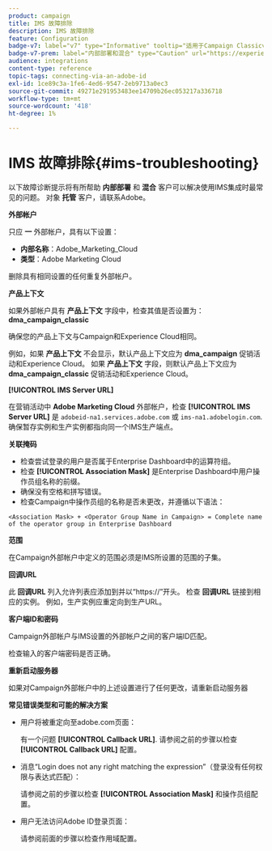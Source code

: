 ```yaml
---
product: campaign
title: IMS 故障排除
description: IMS 故障排除
feature: Configuration
badge-v7: label="v7" type="Informative" tooltip="适用于Campaign Classicv7"
badge-v7-prem: label="内部部署和混合" type="Caution" url="https://experienceleague.adobe.com/docs/campaign-classic/using/installing-campaign-classic/architecture-and-hosting-models/hosting-models-lp/hosting-models.html?lang=zh-Hans" tooltip="仅适用于内部部署和混合部署"
audience: integrations
content-type: reference
topic-tags: connecting-via-an-adobe-id
exl-id: 1ce89c3a-1fe6-4ed6-9547-2eb9713a0ec3
source-git-commit: 49271e291953483ee14709b26ec053217a336718
workflow-type: tm+mt
source-wordcount: '418'
ht-degree: 1%

---
```


# IMS 故障排除{#ims-troubleshooting}


以下故障诊断提示将有所帮助 **内部部署** 和 **混合** 客户可以解决使用IMS集成时最常见的问题。 对象 **托管** 客户，请联系Adobe。

**外部帐户**

只应 **一** 外部帐户，具有以下设置：

* **内部名称**：Adobe_Marketing_Cloud
* **类型**：Adobe Marketing Cloud

删除具有相同设置的任何重复外部帐户。

**产品上下文**

如果外部帐户具有 **产品上下文** 字段中，检查其值是否设置为： **dma_campaign_classic**

确保您的产品上下文与Campaign和Experience Cloud相同。

例如，如果 **产品上下文** 不会显示，默认产品上下文应为 **dma_campaign** 促销活动和Experience Cloud。 如果 **产品上下文** 字段，则默认产品上下文应为 **dma_campaign_classic** 促销活动和Experience Cloud。

**[!UICONTROL IMS Server URL]**

在营销活动中 **Adobe Marketing Cloud** 外部帐户，检查 **[!UICONTROL IMS Server URL]** 是 `adobeid-na1.services.adobe.com` 或 `ims-na1.adobelogin.com`. 确保暂存实例和生产实例都指向同一个IMS生产端点。

**关联掩码**

* 检查尝试登录的用户是否属于Enterprise Dashboard中的运算符组。
* 检查 **[!UICONTROL Association Mask]** 是Enterprise Dashboard中用户操作员组名称的前缀。
* 确保没有空格和拼写错误。
* 检查Campaign中操作员组的名称是否未更改，并遵循以下语法：

```
<Association Mask> + <Operator Group Name in Campaign> = Complete name of the operator group in Enterprise Dashboard
```

**范围**

在Campaign外部帐户中定义的范围必须是IMS所设置的范围的子集。

**回调URL**

此 **回调URL** 列入允许列表应添加到并以“https://”开头。 检查 **回调URL** 链接到相应的实例。 例如，生产实例应重定向到生产URL。

**客户端ID和密码**

Campaign外部帐户与IMS设置的外部帐户之间的客户端ID匹配。

检查输入的客户端密码是否正确。

**重新启动服务器**

如果对Campaign外部帐户中的上述设置进行了任何更改，请重新启动服务器

**常见错误类型和可能的解决方案**

* 用户将被重定向至adobe.com页面：

  有一个问题 **[!UICONTROL Callback URL]**. 请参阅之前的步骤以检查 **[!UICONTROL Callback URL]** 配置。

* 消息“Login does not any right matching the expression”（登录没有任何权限与表达式匹配）：

  请参阅之前的步骤以检查 **[!UICONTROL Association Mask]** 和操作员组配置。

* 用户无法访问Adobe ID登录页面：

  请参阅前面的步骤以检查作用域配置。
